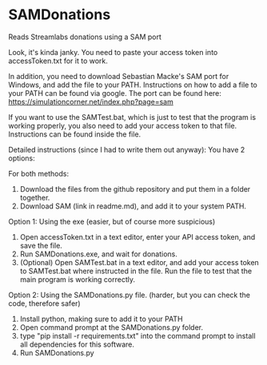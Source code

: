 # SAMDonations
 Reads Streamlabs donations using a SAM port
 
 
Look, it's kinda janky. You need to paste your access token into accessToken.txt for it to work.


In addition, you need to download Sebastian Macke's SAM port for Windows, and add the file to your PATH. Instructions on how to add a file to your PATH can be found via google. 
The port can be found here: https://simulationcorner.net/index.php?page=sam


If you want to use the SAMTest.bat, which is just to test that the program is working properly, you also need to add your access token to that file. Instructions can be found inside the file.

Detailed instructions (since I had to write them out anyway):
You have 2 options:

For both methods:
1. Download the files from the github repository and put them in a folder together.
2. Download SAM (link in readme.md), and add it to your system PATH.

Option 1: Using the exe (easier, but of course more suspicious)
1. Open accessToken.txt in a text editor, enter your API access token, and save the file.
2. Run SAMDonations.exe, and wait for donations.
3. (Optional) Open SAMTest.bat in a text editor, and add your access token to SAMTest.bat where instructed in the file. Run the file to test that the main program is working correctly.

Option 2: Using the SAMDonations.py file. (harder, but you can check the code, therefore safer)
1. Install python, making sure to add it to your PATH
2. Open command prompt at the SAMDonations.py folder.
3. type "pip install -r requirements.txt" into the command prompt to install all dependencies for this software.
4. Run SAMDonations.py
